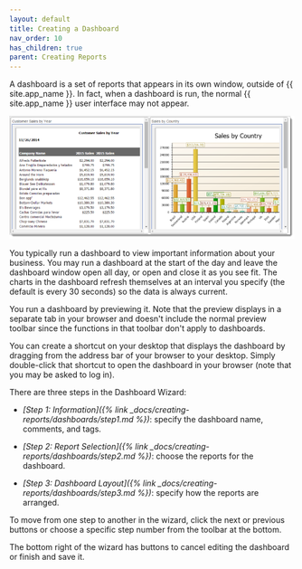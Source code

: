 ```yaml
---
layout: default
title: Creating a Dashboard
nav_order: 10
has_children: true
parent: Creating Reports
---
```

A dashboard is a set of reports that appears in its own window, outside of {{ site.app_name }}. In fact, when a dashboard is run, the normal {{ site.app_name }} user interface may not appear.

![](/assets/images/dashboardpreview.png)

You typically run a dashboard to view important information about your business. You may run a dashboard at the start of the day and leave the dashboard window open all day, or open and close it as you see fit. The charts in the dashboard refresh themselves at an interval you specify (the default is every 30 seconds) so the data is always current.

You run a dashboard by previewing it. Note that the preview displays in a separate tab in your browser and doesn't include the normal preview toolbar since the functions in that toolbar don't apply to dashboards.

You can create a shortcut on your desktop that displays the dashboard by dragging from the address bar of your browser to your desktop. Simply double-click that shortcut to open the dashboard in your browser (note that you may be asked to log in).

There are three steps in the Dashboard Wizard:

* *[Step 1: Information]({% link _docs/creating-reports/dashboards/step1.md %})*: specify the dashboard name, comments, and tags.

* *[Step 2: Report Selection]({% link _docs/creating-reports/dashboards/step2.md %})*: choose the reports for the dashboard.

* *[Step 3: Dashboard Layout]({% link _docs/creating-reports/dashboards/step3.md %})*: specify how the reports are arranged.

To move from one step to another in the wizard, click the next or previous buttons or choose a specific step number from the toolbar at the bottom.

The bottom right of the wizard has buttons to cancel editing the dashboard or finish and save it.

